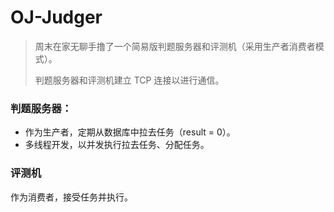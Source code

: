 # OJ-Judger

> 周末在家无聊手撸了一个简易版判题服务器和评测机（采用生产者消费者模式）。
>
> 判题服务器和评测机建立 TCP 连接以进行通信。

### 判题服务器：

+ 作为生产者，定期从数据库中拉去任务（result = 0）。
+ 多线程开发，以并发执行拉去任务、分配任务。

### 评测机

作为消费者，接受任务并执行。







